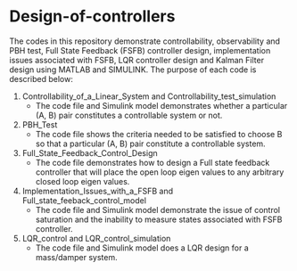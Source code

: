 # Design-of-controllers
The codes in this repository demonstrate controllability, observability and PBH test, Full State Feedback (FSFB) controller design, implementation issues associated with FSFB, LQR controller design and Kalman Filter design using MATLAB and SIMULINK. The purpose of each code is described below:
1. Controllability_of_a_Linear_System and Controllability_test_simulation
   * The code file and Simulink model demonstrates whether a particular (A, B) pair constitutes a controllable system or not.
3. PBH_Test
   * The code file shows the criteria needed to be satisfied to choose B so that a particular (A, B) pair constitute a controllable system.
4. Full_State_Feedback_Control_Design
   * The code file demonstrates how to design a Full state feedback controller that will place the open loop eigen values to any arbitrary closed loop eigen values.
5. Implementation_Issues_with_a_FSFB and Full_state_feeback_control_model
   * The code file and Simulink model demonstrate the issue of control saturation and the inability to measure states associated with FSFB controller.
6. LQR_control and LQR_control_simulation
   * The code file and Simulink model does a LQR design for a mass/damper system.
